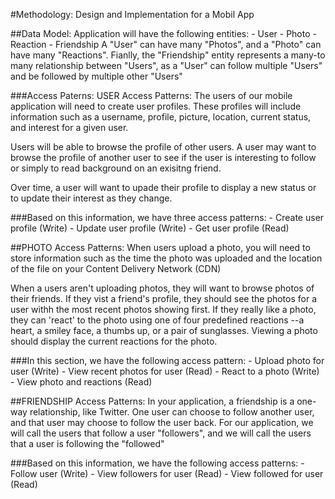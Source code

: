 #Methodology: Design and Implementation for a Mobil App

##Data Model:
Application will have the following entities:
    - User
    - Photo
    - Reaction
    - Friendship
    A "User" can have many "Photos", and a "Photo" can have many "Reactions". Fianlly, the "Friendship" entity represents a many-to many relationship between "Users", as a "User"     can follow multiple "Users" and be followed by multiple other "Users"
    
   ###Access Paterns:
     USER Access Patterns:
     The users of our mobile application will need to create user profiles. These profiles will include information such as a username, profile, picture, location, current status, and interest for a given user.
     
   Users will be able to browse the profile of other users. A user may want to browse the profile of another user to see if the user is interesting to follow or simply to read 
   background on an exisitng friend.
     
   Over time, a user will want to upade their profile to display a new status or to update their interest as they change.
     
   ###Based on this information, we have three access patterns:
     - Create user profile (Write)
     - Update user profile (Write)
     - Get user profile (Read)
      
   ##PHOTO Access Patterns:
   When users upload a photo, you will need to store information such as the time the photo was uploaded and the location of the file on your Content Delivery Network (CDN)
     
   When a users aren't uploading photos, they will want to browse photos of their friends. If they vist a friend's profile, they should see the photos for a user withh the          most recent photos showing first. If they really like a photo, they can 'react' to the photo using one of four predefined reactions --a heart, a smiley face, a thumbs up,        or a pair of sunglasses. Viewing a photo should display the current reactions for the photo.
     
   ###In this section, we have the following access pattern:
     - Upload photo for user (Write)
     - View recent photos for user (Read)
     - React to a photo (Write)
     - View photo and reactions (Read)
      
   ##FRIENDSHIP Access Patterns:
   In your application, a friendship is a one-way relationship, like Twitter. One user can choose to follow another user, and that user may choose to follow the user back.          For our application, we will call the users that follow a user "followers", and we will call the users that a user is following the "followed"
      
   ###Based on this information, we have the following access patterns:
      - Follow user (Write)
      - View followers for user (Read)
      - View followed for user (Read)
     
